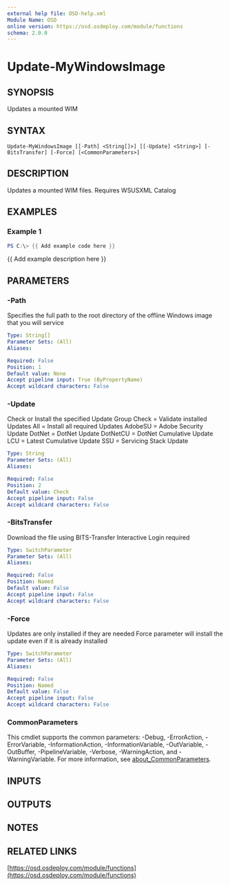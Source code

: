 ```yaml
---
external help file: OSD-help.xml
Module Name: OSD
online version: https://osd.osdeploy.com/module/functions
schema: 2.0.0
---
```


# Update-MyWindowsImage

## SYNOPSIS
Updates a mounted WIM

## SYNTAX

```
Update-MyWindowsImage [[-Path] <String[]>] [[-Update] <String>] [-BitsTransfer] [-Force] [<CommonParameters>]
```

## DESCRIPTION
Updates a mounted WIM files. 
Requires WSUSXML Catalog

## EXAMPLES

### Example 1
```powershell
PS C:\> {{ Add example code here }}
```

{{ Add example description here }}

## PARAMETERS

### -Path
Specifies the full path to the root directory of the offline Windows image that you will service

```yaml
Type: String[]
Parameter Sets: (All)
Aliases:

Required: False
Position: 1
Default value: None
Accept pipeline input: True (ByPropertyName)
Accept wildcard characters: False
```

### -Update
Check or Install the specified Update Group
Check = Validate installed Updates
All = Install all required Updates
AdobeSU = Adobe Security Update
DotNet = DotNet Update
DotNetCU = DotNet Cumulative Update
LCU = Latest Cumulative Update
SSU = Servicing Stack Update

```yaml
Type: String
Parameter Sets: (All)
Aliases:

Required: False
Position: 2
Default value: Check
Accept pipeline input: False
Accept wildcard characters: False
```

### -BitsTransfer
Download the file using BITS-Transfer
Interactive Login required

```yaml
Type: SwitchParameter
Parameter Sets: (All)
Aliases:

Required: False
Position: Named
Default value: False
Accept pipeline input: False
Accept wildcard characters: False
```

### -Force
Updates are only installed if they are needed
Force parameter will install the update even if it is already installed

```yaml
Type: SwitchParameter
Parameter Sets: (All)
Aliases:

Required: False
Position: Named
Default value: False
Accept pipeline input: False
Accept wildcard characters: False
```

### CommonParameters
This cmdlet supports the common parameters: -Debug, -ErrorAction, -ErrorVariable, -InformationAction, -InformationVariable, -OutVariable, -OutBuffer, -PipelineVariable, -Verbose, -WarningAction, and -WarningVariable. For more information, see [about_CommonParameters](http://go.microsoft.com/fwlink/?LinkID=113216).

## INPUTS

## OUTPUTS

## NOTES

## RELATED LINKS

[https://osd.osdeploy.com/module/functions](https://osd.osdeploy.com/module/functions)

